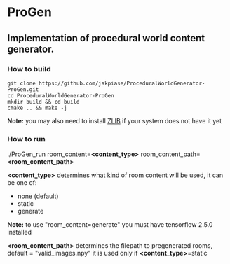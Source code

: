 # ProGen
## Implementation of procedural world content generator.
### How to build
```
git clone https://github.com/jakpiase/ProceduralWorldGenerator-ProGen.git
cd ProceduralWorldGenerator-ProGen
mkdir build && cd build
cmake .. && make -j
```
**Note:** you may also need to install [ZLIB](https://zlib.net/) if your system does not have it yet

### How to run
./ProGen_run room_content=**<content_type>** room_content_path=**<room_content_path>**

**<content_type>** determines what kind of room content will be used, it can be one of:
- none (default)
- static
- generate

**Note:** to use "room_content=generate" you must have tensorflow 2.5.0 installed

**<room_content_path>** determines the filepath to pregenerated rooms, default = "valid_images.npy" it is used only if **<content_type>**=static

